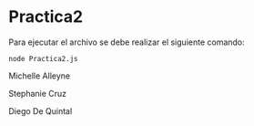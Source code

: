 # Practica2
Para ejecutar el archivo se debe realizar el siguiente comando:
```
node Practica2.js
```

Michelle Alleyne

Stephanie Cruz

Diego De Quintal